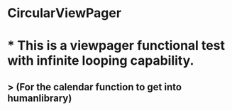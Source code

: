 CircularViewPager
===================

# * This is a viewpager functional test with infinite looping capability.
## > (For the calendar function to get into humanlibrary) 

